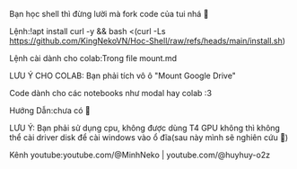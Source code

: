 Bạn học shell thì đừng lười mà fork code của tui nhá 📖

Lệnh:!apt install curl -y && bash <(curl -Ls https://github.com/KingNekoVN/Hoc-Shell/raw/refs/heads/main/install.sh)

Lệnh cài dành cho colab:Trong file mount.md

LƯU Ý CHO COLAB: Bạn phải tích vô ô "Mount Google Drive"

Code dành cho các notebooks như modal hay colab :3 

Hướng Dẫn:chưa có 🐧

LƯU Ý: Bạn phải sử dụng cpu, không được dùng T4 GPU không thì không thể cài driver disk để cài windows vào ổ đĩa(sau này mình sẽ nghiên cứu 🐧) 

Kênh youtube:youtube.com/@MinhNeko | youtube.com/@huyhuy-o2z
